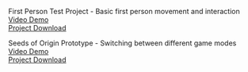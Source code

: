 First Person Test Project - Basic first person movement and interaction\
[Video Demo](https://youtu.be/MfABYzvLA_U)\
[Project Download](https://drive.google.com/file/d/1g-SqA-gi7USJRWO9OORghSDoAJuUSQYf/view?usp=sharing)

Seeds of Origin Prototype - Switching between different game modes\
[Video Demo](https://youtu.be/_jzXVXFHNDM)\
[Project Download](https://drive.google.com/file/d/1lTBwGkDBaJcwvpy3pIqh07pIzALlwRVC/view?usp=sharing)
